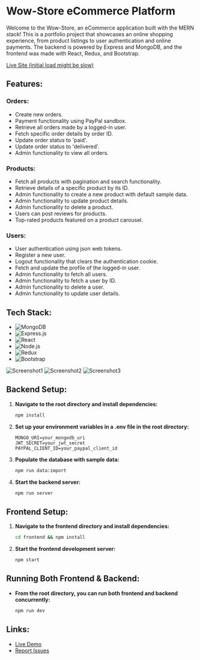 # Wow-Store eCommerce Platform

Welcome to the Wow-Store, an eCommerce application built with the MERN stack! This is a portfolio project that showcases an online shopping experience, from product listings to user authentication and online payments. The backend is powered by Express and MongoDB, and the frontend was made with React, Redux, and Bootstrap.

[Live Site (initial load might be slow)](https://e-commerce-site-y0uv.onrender.com)

## Features:

### Orders:
- Create new orders.
- Payment functionality using PayPal sandbox.
- Retrieve all orders made by a logged-in user.
- Fetch specific order details by order ID.
- Update order status to 'paid'.
- Update order status to 'delivered'.
- Admin functionality to view all orders.

### Products:
- Fetch all products with pagination and search functionality.
- Retrieve details of a specific product by its ID.
- Admin functionality to create a new product with default sample data.
- Admin functionality to update product details.
- Admin functionality to delete a product.
- Users can post reviews for products.
- Top-rated products featured on a product carousel.

### Users:
- User authentication using json web tokens.
- Register a new user.
- Logout functionality that clears the authentication cookie.
- Fetch and update the profile of the logged-in user.
- Admin functionality to fetch all users.
- Admin functionality to fetch a user by ID.
- Admin functionality to delete a user.
- Admin functionality to update user details.



## Tech Stack:

- ![MongoDB](https://img.shields.io/badge/-MongoDB-13aa52?style=for-the-badge&logo=mongodb&logoColor=white)
- ![Express.js](https://img.shields.io/badge/-Express.js-000000?style=for-the-badge&logo=express&logoColor=white)
- ![React](https://img.shields.io/badge/-React-61DAFB?style=for-the-badge&logo=react&logoColor=white)
- ![Node.js](https://img.shields.io/badge/-Node.js-339933?style=for-the-badge&logo=node.js&logoColor=white)
- ![Redux](https://img.shields.io/badge/-Redux-764ABC?style=for-the-badge&logo=redux&logoColor=white)
- ![Bootstrap](https://img.shields.io/badge/-Bootstrap-7952B3?style=for-the-badge&logo=bootstrap&logoColor=white)

![Screenshot1](https://user-images.githubusercontent.com/119585058/260997062-ed568874-d341-462f-be1e-bbaf67664e11.png)
![Screenshot2](https://user-images.githubusercontent.com/119585058/260997705-3e7046c6-1c4e-4056-a106-53a3fae9a1d5.png)
![Screenshot3](https://user-images.githubusercontent.com/119585058/261002053-72ae595e-d1df-441a-8c89-bca3d293c8af.png)



## Backend Setup:

1. **Navigate to the root directory and install dependencies:**
    ```bash
    npm install
    ```

2. **Set up your environment variables in a .env file in the root directory:**
    ```env
    MONGO_URI=your_mongodb_uri
    JWT_SECRET=your_jwt_secret
    PAYPAL_CLIENT_ID=your_paypal_client_id
    ```

3. **Populate the database with sample data:**
    ```bash
    npm run data:import
    ```

4. **Start the backend server:**
    ```bash
    npm run server
    ```

## Frontend Setup:

1. **Navigate to the frontend directory and install dependencies:**
    ```bash
    cd frontend && npm install
    ```

2. **Start the frontend development server:**
    ```bash
    npm start
    ```

## Running Both Frontend & Backend:

- **From the root directory, you can run both frontend and backend concurrently:**
    ```bash
    npm run dev
    ```

## Links:
- [Live Demo](https://e-commerce-site-y0uv.onrender.com/upload)
- [Report Issues](https://github.com/alexmc2/e-commerce-site/issues)



